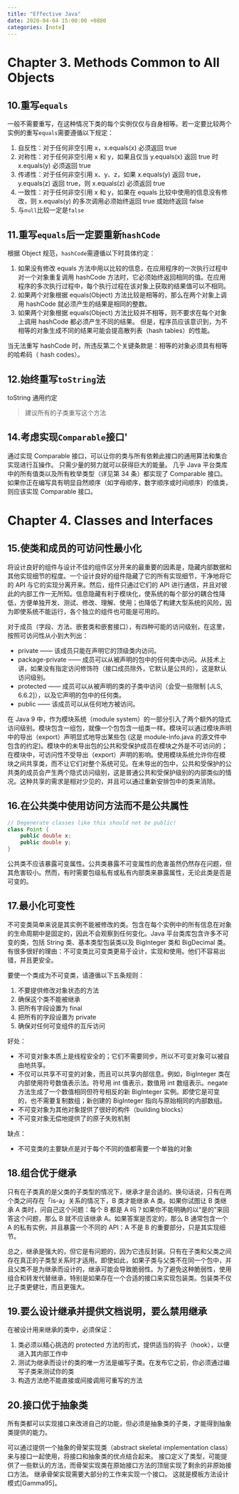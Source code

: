 ```yaml
---
title: "Effective Java"
date: 2020-04-04 15:00:00 +0800
categories: [note]
---
```


# Chapter 3. Methods Common to All Objects

## 10.重写`equals`

一般不需要重写，在这种情况下类的每个实例仅仅与自身相等。若一定要比较两个实例的重写`equals`需要遵循以下规定：

1. 自反性：对于任何非空引用 x，x.equals(x) 必须返回 true
2. 对称性：对于任何非空引用 x 和 y，如果且仅当 y.equals(x) 返回 true 时 x.equals(y) 必须返回 true
3. 传递性：对于任何非空引用 x、y、z，如果 x.equals(y) 返回 true，y.equals(z) 返回 true，则 x.equals(z) 必须返回 true
4. 一致性：对于任何非空引用 x 和 y，如果在 equals 比较中使用的信息没有修改，则 x.equals(y) 的多次调用必须始终返回 true 或始终返回 false
5. 与`null`比较一定是`false`

## 11.重写`equals`后一定要重新`hashCode`

根据 Object 规范，`hashCode`需遵循以下时具体约定：

1. 如果没有修改 equals 方法中用以比较的信息，在应用程序的一次执行过程中对一个对象重复调用 hashCode 方法时，它必须始终返回相同的值。在应用程序的多次执行过程中，每个执行过程在该对象上获取的结果值可以不相同。
2. 如果两个对象根据 equals(Object) 方法比较是相等的，那么在两个对象上调用 hashCode 就必须产生的结果是相同的整数。
3. 如果两个对象根据 equals(Object) 方法比较并不相等，则不要求在每个对象上调用 hashCode 都必须产生不同的结果。 但是，程序员应该意识到，为不相等的对象生成不同的结果可能会提高散列表（hash tables）的性能。

当无法重写 hashCode 时，所违反第二个关键条款是：相等的对象必须具有相等的哈希码（ hash codes）。

## 12.始终重写`toString`法

toString 通用约定

> 建议所有的子类重写这个方法

## 14.考虑实现`Comparable`接口'

通过实现 Comparable 接口，可以让你的类与所有依赖此接口的通用算法和集合实现进行互操作。 只需少量的努力就可以获得巨大的能量。 几乎 Java 平台类库中的所有值类以及所有枚举类型（详见第 34 条）都实现了 Comparable 接口。 如果你正在编写具有明显自然顺序（如字母顺序，数字顺序或时间顺序）的值类，则应该实现 Comparable 接口。

# Chapter 4. Classes and Interfaces

## 15.使类和成员的可访问性最小化

将设计良好的组件与设计不佳的组件区分开来的最重要的因素是，隐藏内部数据和其他实现细节的程度。一个设计良好的组件隐藏了它的所有实现细节，干净地将它的 API 与它的实现分离开来。然后，组件只通过它们的 API 进行通信，并且对彼此的内部工作一无所知。信息隐藏有利于模块化，使系统的每个部分的耦合性降低，方便单独开发、测试、修改、理解、使用；也降低了构建大型系统的风险，因为即使系统不能运行，各个独立的组件也可能是可用的。

对于成员（字段、方法、嵌套类和嵌套接口），有四种可能的访问级别，在这里，按照可访问性从小到大列出：

- private —— 该成员只能在声明它的顶级类内访问。
- package-private —— 成员可以从被声明的包中的任何类中访问。从技术上讲，如果没有指定访问修饰符（接口成员除外，它默认是公共的），这是默认访问级别。
- protected —— 成员可以从被声明的类的子类中访问（会受一些限制 [JLS, 6.6.2]），以及它声明的包中的任何类。
- public —— 该成员可以从任何地方被访问。

在 Java 9 中，作为模块系统（module system）的一部分引入了两个额外的隐式访问级别。模块包含一组包，就像一个包包含一组类一样。模块可以通过模块声明中的导出（export）声明显式地导出某些包 (这是 module-info.java 的源文件中包含的约定)。模块中的未导出包的公共和受保护成员在模块之外是不可访问的；在模块中，可访问性不受导出（export）声明的影响。使用模块系统允许你在模块之间共享类，而不让它们对整个系统可见。在未导出的包中，公共和受保护的公共类的成员会产生两个隐式访问级别，这是普通公共和受保护级别的内部类似的情况。这种共享的需求是相对少见的，并且可以通过重新安排包中的类来消除。

## 16.在公共类中使用访问方法而不是公共属性

```java
// Degenerate classes like this should not be public!
class Point {
    public double x;
    public double y;
}
```

公共类不应该暴露可变属性。公共类暴露不可变属性的危害虽然仍然存在问题，但其危害较小。然而，有时需要包级私有或私有内部类来暴露属性，无论此类是否是可变的。

## 17.最小化可变性

不可变类简单来说是其实例不能被修改的类。包含在每个实例中的所有信息在对象的生命周期中是固定的，因此不会观察到任何变化。Java 平台类库包含许多不可变的类，包括 String 类、基本类型包装类以及 BigInteger 类和 BigDecimal 类。有很多很好的理由：不可变类比可变类更易于设计，实现和使用。他们不容易出错，并且更安全。

要使一个类成为不可变类，请遵循以下五条规则：

1. 不要提供修改对象状态的方法
2. 确保这个类不能被继承
3. 把所有字段设置为 final
4. 把所有的字段设置为 private
5. 确保对任何可变组件的互斥访问

好处：

- 不可变对象本质上是线程安全的；它们不需要同步。所以不可变对象可以被自由地共享。
- 不仅可以共享不可变的对象，而且可以共享内部信息。例如，BigInteger 类在内部使用符号数值表示法。符号用 int 值表示，数值用 int 数组表示。negate 方法生成了一个数值相同但符号相反的新 BigInteger 实例。即使它是可变的，也不需要复制数组；新创建的 BigInteger 指向与原始相同的内部数组。
- 不可变对象为其他对象提供了很好的构件（building blocks）
- 不可变对象无偿地提供了的原子失败机制

缺点：

- 不可变类的主要缺点是对于每个不同的值都需要一个单独的对象

## 18.组合优于继承

只有在子类真的是父类的子类型的情况下，继承才是合适的。换句话说，只有在两个类之间存在「is-a」关系的情况下，B 类才能继承 A 类。如果你试图让 B 类继承 A 类时，问自己这个问题：每个 B 都是 A 吗？如果你不能明确的以“是的”来回答这个问题，那么 B 就不应该继承 A。如果答案是否定的，那么 B 通常包含一个 A 的私有实例，并且暴露一个不同的 API：A 不是 B 的重要部分，只是其实现细节。

总之，继承是强大的，但它是有问题的，因为它违反封装。只有在子类和父类之间存在真正的子类型关系时才适用。即使如此，如果子类与父类不在同一个包中，并且父类不是为继承而设计的，继承可能会导致脆弱性。为了避免这种脆弱性，使用组合和转发代替继承，特别是如果存在一个合适的接口来实现包装类。包装类不仅比子类更健壮，而且更强大。

## 19.要么设计继承并提供文档说明，要么禁用继承

在被设计用来继承的类中，必须保证：
1. 类必须以精心挑选的 protected 方法的形式，提供适当的钩子（hook），以便进入其内部工作中
2. 测试为继承而设计的类的唯一方法是编写子类。在发布它之前，你必须通过编写子类来测试你的类
3. 构造方法绝不能直接或间接调用可重写的方法

## 20.接口优于抽象类

所有类都可以实现接口来改进自己的功能，但必须是抽象类的子类，才能得到抽象类提供的能力。

可以通过提供一个抽象的骨架实现类（abstract skeletal implementation class）来与接口一起使用，将接口和抽象类的优点结合起来。 接口定义了类型，可能提供了一些默认的方法，而骨架实现类在原始接口方法的顶层实现了剩余的非原始接口方法。 继承骨架实现需要大部分的工作来实现一个接口。 这就是模板方法设计模式[Gamma95]。